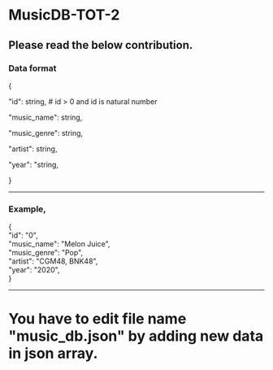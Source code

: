 # MusicDB-TOT-2
## Please read the below contribution.

### Data format
{


"id": string, # id > 0 and id is natural number


"music_name": string,


"music_genre": string,


"artist": string,


"year": "string,


}

<hr>

### Example,
{ <br>
"id": "0", <br>
"music_name": "Melon Juice", <br>
"music_genre": "Pop", <br>
"artist": "CGM48, BNK48", <br>
"year": "2020", <br>
} <br>


<hr>

# You have to edit file name "music_db.json" by adding new data in json array.
